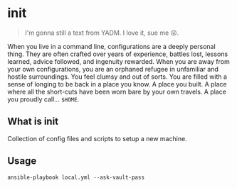 # init

> I'm gonna still a text from YADM. I love it, sue me 😜.

When you live in a command line, configurations are a deeply personal thing. They are often crafted over years of experience, battles lost, lessons learned, advice followed, and ingenuity rewarded. When you are away from your own configurations, you are an orphaned refugee in unfamiliar and hostile surroundings. You feel clumsy and out of sorts. You are filled with a sense of longing to be back in a place you know. A place you built. A place where all the short-cuts have been worn bare by your own travels. A place you proudly call… `$HOME`.

## What is init

Collection of config files and scripts to setup a new machine.

## Usage

    ansible-playbook local.yml --ask-vault-pass
